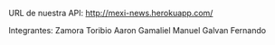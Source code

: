 URL de nuestra API: http://mexi-news.herokuapp.com/

Integrantes:
Zamora Toribio Aaron Gamaliel
Manuel Galvan Fernando

